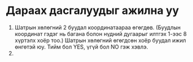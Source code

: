 # Дараах дасгалуудыг ажилна уу
1. Шатрын хөлөгний 2 буудал координатаараа өгөгдөв. 
(Буудлын координат гэдэг нь багана болон нүдний дугаарыг илтгэх 1-ээс 8 хүртэлх хоёр тоо.)
Шатрын хөлөгний өгөгдсөн хоёр буудал ижил өнгөтэй юу. Тийм бол YES, үгүй бол NO гэж хэвлэ.
2. 
